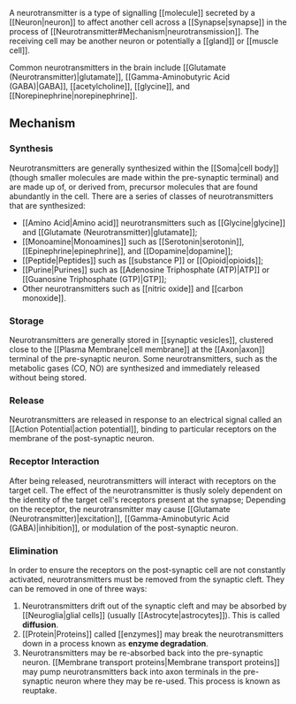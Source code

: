 A neurotransmitter is a type of signalling [[molecule]] secreted by a [[Neuron|neuron]] to affect another cell across a [[Synapse|synapse]] in the process of [[Neurotransmitter#Mechanism|neurotransmission]]. The receiving cell may be another neuron or potentially a [[gland]] or [[muscle cell]].

Common neurotransmitters in the brain include [[Glutamate (Neurotransmitter)|glutamate]], [[Gamma-Aminobutyric Acid (GABA)|GABA]], [[acetylcholine]], [[glycine]], and [[Norepinephrine|norepinephrine]].

## Mechanism

### Synthesis

Neurotransmitters are generally synthesized within the [[Soma|cell body]] (though smaller molecules are made within the pre-synaptic terminal) and are made up of, or derived from, precursor molecules that are found abundantly in the cell. There are a series of classes of neurotransmitters that are synthesized:

- [[Amino Acid|Amino acid]] neurotransmitters such as [[Glycine|glycine]] and [[Glutamate (Neurotransmitter)|glutamate]];
- [[Monoamine|Monoamines]] such as [[Serotonin|serotonin]], [[Epinephrine|epinephrine]], and [[Dopamine|dopamine]];
- [[Peptide|Peptides]] such as [[substance P]] or [[Opioid|opioids]];
- [[Purine|Purines]] such as [[Adenosine Triphosphate (ATP)|ATP]] or [[Guanosine Triphosphate (GTP)|GTP]];
- Other neurotransmitters such as [[nitric oxide]] and [[carbon monoxide]].

### Storage

Neurotransmitters are generally stored in [[synaptic vesicles]], clustered close to the [[Plasma Membrane|cell membrane]] at the [[Axon|axon]] terminal of the pre-synaptic neuron. Some neurotransmitters, such as the metabolic gases (CO, NO) are synthesized and immediately released without being stored.

### Release

Neurotransmitters are released in response to an electrical signal called an [[Action Potential|action potential]], binding to particular receptors on the membrane of the post-synaptic neuron.

### Receptor Interaction

After being released, neurotransmitters will interact with receptors on the target cell. The effect of the neurotransmitter is thusly solely dependent on the identity of the target cell's receptors present at the synapse; Depending on the receptor, the neurotransmitter may cause [[Glutamate (Neurotransmitter)|excitation]], [[Gamma-Aminobutyric Acid (GABA)|inhibition]], or modulation of the post-synaptic neuron.

### Elimination

In order to ensure the receptors on the post-synaptic cell are not constantly activated, neurotransmitters must be removed from the synaptic cleft. They can be removed in one of three ways:

1. Neurotransmitters drift out of the synaptic cleft and may be absorbed by [[Neuroglia|glial cells]] (usually [[Astrocyte|astrocytes]]). This is called **diffusion**.
2. [[Protein|Proteins]] called [[enzymes]] may break the neurotransmitters down in a process known as **enzyme degradation**.
3. Neurotransmitters may be re-absorbed back into the pre-synaptic neuron. [[Membrane transport proteins|Membrane transport proteins]] may pump neurotransmitters back into axon terminals in the pre-synaptic neuron where they may be re-used. This process is known as reuptake.